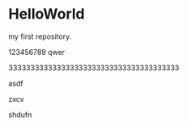 # HelloWorld
my first repository.

123456789
qwer

333333333333333333333333333333333333333

asdf

zxcv



shdufn
